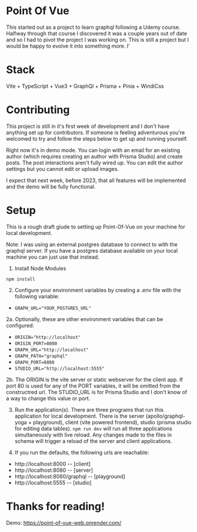 # Point Of Vue

This started out as a project to learn graphql following a Udemy course. Halfway through that 
course I discovered it was a couple years out of date and so I had to pivot the project I was 
working on. This is still a project but I would be happy to evolve it into something more. I'

# Stack

Vite + TypeScript + Vue3 + GraphQl + Prisma + Pinia + WindiCss

# Contributing

This project is still in it's first week of development and I don't have anything set up for 
contributors. If someone is feeling adventurous you're welcomed to try and follow the steps 
below to get up and running yourself.

Right now it's in demo mode. You can login with an email for an existing author (which requires creating an author with Prisma Studio) and create posts. The post interactions aren't fully wired up. You can edit the author settings but you cannot edit or upload images.

I expect that next week, before 2023, that all features will be implemented and the demo will be fully functional.

# Setup

This is a rough draft giude to setting up Point-Of-Vue on your machine for local development.

Note: I was using an external postgres database to connect to with the graphql server. If you 
have a postgres database available on your local machine you can just use that instead.

1. Install Node Modules

```
npm install
```

2. Configure your environment variables by creating a .env file with the following variable:
- `GRAPH_URL="YOUR_POSTGRES_URL"`

2a. Optionally, these are other environment variables that can be configured:
- `ORIGIN="http://localhost"`
- `ORIGIN_PORT=8000`
- `GRAPH_URL="http://localhost"`
- `GRAPH_PATH="graphql"`
- `GRAPH_PORT=8080`
- `STUDIO_URL="http://localhost:5555"`

2b. The ORIGIN is the vite server or static webserver for the client app. If port 80 is used for any 
of the PORT variables, it will be omitted from the constructred url. The STUDIO_URL is for Prisma Studio 
and I don't know of a way to change this value or port.

3. Run the application(s). There are three programs that run this application for local development. There 
is the server (apollo/graphql-yoga + playground), client (vite powered frontend), studio (prisma studio for editing data tables). `npm run dev` will run all three applications simultaneously with live reload. Any changes made to the files in schema will trigger a reload of the server and client applications. 

4. If you run the defaults, the following urls are reachable:
- http://localhost:8000  -- [client]
- http://localhost:8080  -- [server]
- http://localhost:8080/graphql  -- [playground]
- http://localhost:5555  -- [studio]

# Thanks for reading!

Demo: https://point-of-vue-web.onrender.com/